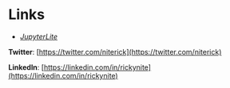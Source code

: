# Links

- *[JupyterLite](https://rickynite.github.io/jupyterlite)*

**Twitter**: [https://twitter.com/niterick](https://twitter.com/niterick)

**LinkedIn**: [https://linkedin.com/in/rickynite](https://linkedin.com/in/rickynite)
